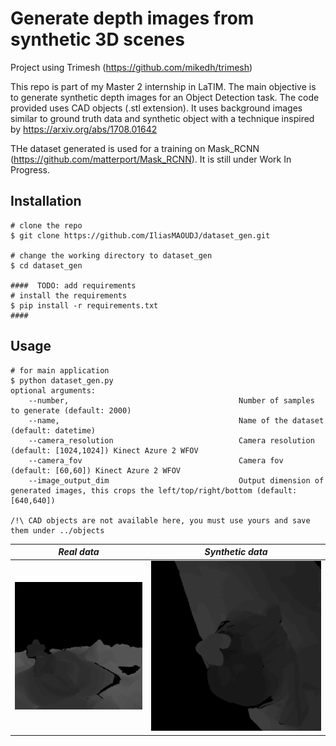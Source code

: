# Generate depth images from synthetic 3D scenes
Project using Trimesh (https://github.com/mikedh/trimesh)

This repo is part of my Master 2 internship in LaTIM. The main objective is to generate synthetic depth images for an Object Detection task. 
The code provided uses CAD objects (.stl extension). It uses background images similar to ground truth data and synthetic object with a technique inspired by 
https://arxiv.org/abs/1708.01642

THe dataset generated is used for a training on Mask_RCNN (https://github.com/matterport/Mask_RCNN). It is still under Work In Progress.

## Installation

```console
# clone the repo
$ git clone https://github.com/IliasMAOUDJ/dataset_gen.git

# change the working directory to dataset_gen
$ cd dataset_gen

####  TODO: add requirements
# install the requirements
$ pip install -r requirements.txt
####
```

## Usage

```console
# for main application
$ python dataset_gen.py
optional arguments:
    --number,                                      Number of samples to generate (default: 2000)
    --name,                                        Name of the dataset (default: datetime)
    --camera_resolution                            Camera resolution (default: [1024,1024]) Kinect Azure 2 WFOV
    --camera_fov                                   Camera fov (default: [60,60]) Kinect Azure 2 WFOV
    --image_output_dim                             Output dimension of generated images, this crops the left/top/right/bottom (default: [640,640])

/!\ CAD objects are not available here, you must use yours and save them under ../objects
```





| *Real data* | *Synthetic data* |
|:--:|:--:| 
| ![](https://github.com/IliasMAOUDJ/dataset_gen/blob/main/images/GT.png) | ![](https://github.com/IliasMAOUDJ/dataset_gen/blob/main/images/synthetic.png) |
